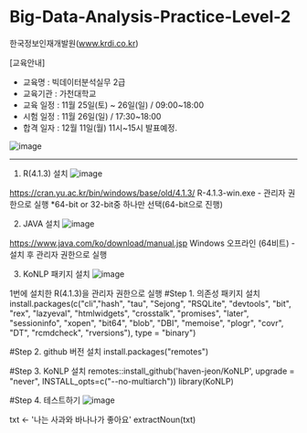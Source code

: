 # Big-Data-Analysis-Practice-Level-2

한국정보인재개발원(www.krdi.co.kr)

[교육안내]
- 교육명 : 빅데이터분석실무 2급
- 교육기관 : 가천대학교
- 교육 일정 : 11월 25일(토) ~ 26일(일) / 09:00~18:00
- 시험 일정 : 11월 26일(일) / 17:30~18:00
- 합격 일자 : 12월 11일(월) 11시~15시 발표예정.

![image](https://github.com/Kyung-Min-Na/Big-Data-Analysis-Practice-Level-2/assets/133650591/e505b182-faf9-4f2c-b868-69b4c20b023f)

------------------------------------------------------------------------------------
1. R(4.1.3) 설치
  ![image](https://github.com/Kyung-Min-Na/Big-Data-Analysis-Practice-Level-2/assets/133650591/67ca54cc-121c-4487-ba7f-b4e398004777)

  https://cran.yu.ac.kr/bin/windows/base/old/4.1.3/
  R-4.1.3-win.exe - 관리자 권한으로 실행
  *64-bit or 32-bit중 하나만 선택(64-bit으로 진행)

2. JAVA 설치
  ![image](https://github.com/Kyung-Min-Na/Big-Data-Analysis-Practice-Level-2/assets/133650591/c5d57388-737c-4281-a155-b78397bc444c)

  https://www.java.com/ko/download/manual.jsp
  Windows 오프라인 (64비트) - 설치 후 관리자 권한으로 실행

3. KoNLP 패키지 설치
  ![image](https://github.com/Kyung-Min-Na/Big-Data-Analysis-Practice-Level-2/assets/133650591/888bae8b-3be0-470f-9dea-2aca4f008d55)

  1번에 설치한 R(4.1.3)을 관리자 권한으로 실행
  #Step 1. 의존성 패키지 설치
  install.packages(c("cli","hash", "tau", "Sejong", "RSQLite", "devtools", "bit", "rex", "lazyeval", "htmlwidgets", "crosstalk", "promises", "later", "sessioninfo", "xopen", "bit64", "blob", "DBI", "memoise", "plogr", "covr", "DT", "rcmdcheck", "rversions"), type = "binary")

  #Step 2. github 버전 설치
  install.packages("remotes")

  #Step 3. KoNLP 설치
  remotes::install_github('haven-jeon/KoNLP', upgrade = "never", INSTALL_opts=c("--no-multiarch"))
  library(KoNLP)

  #Step 4. 테스트하기
  ![image](https://github.com/Kyung-Min-Na/Big-Data-Analysis-Practice-Level-2/assets/133650591/49354df8-4088-490f-adf4-ac9e47b5b5f3)

  txt <- '나는 사과와 바나나가 좋아요'
  extractNoun(txt)

  
